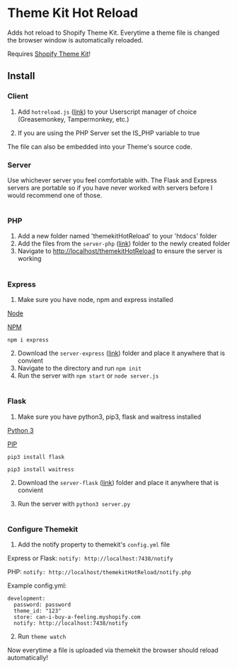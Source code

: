 # Theme Kit Hot Reload

Adds hot reload to Shopify Theme Kit. Everytime a theme file is changed the browser window is automatically reloaded.

Requires [Shopify Theme Kit](https://shopify.dev/themes/tools/theme-kit/)!

## Install

### Client

1. Add `hotreload.js` ([link](https://github.com/benfaerber/themekitHotReload/blob/main/client/hotreload.js)) to your Userscript manager of choice (Greasemonkey, Tampermonkey, etc.)

2. If you are using the PHP Server set the IS_PHP variable to true

The file can also be embedded into your Theme's source code.

### Server

Use whichever server you feel comfortable with. The Flask and Express servers are portable so if you have never worked with servers before I would recommend one of those.

#

### PHP

1. Add a new folder named 'themekitHotReload' to your 'htdocs' folder
2. Add the files from the `server-php` ([link](https://github.com/benfaerber/themekitHotReload/tree/main/server-php)) folder to the newly created folder
3. Navigate to [http://localhost/themekitHotReload](http://localhost/themekitHotReload) to ensure the server is working

#

### Express

1. Make sure you have node, npm and express installed

[Node](https://nodejs.org/en/)

[NPM](https://www.npmjs.com/)

`npm i express`

2. Download the `server-express` ([link](https://github.com/benfaerber/themekitHotReload/tree/main/server-express)) folder and place it anywhere that is convient
3. Navigate to the directory and run `npm init`
4. Run the server with `npm start` or `node server.js`

#

### Flask

1. Make sure you have python3, pip3, flask and waitress installed

[Python 3](https://www.python.org/)

[PIP](https://pip.pypa.io/en/stable/installing/)

`pip3 install flask`

`pip3 install waitress`

2. Download the `server-flask` ([link](https://github.com/benfaerber/themekitHotReload/tree/main/server-flask)) folder and place it anywhere that is convient

3. Run the server with `python3 server.py`

#

### Configure Themekit

1. Add the notify property to themekit's `config.yml` file

Express or Flask: `notify: http://localhost:7438/notify`

PHP: `notify: http://localhost/themekitHotReload/notify.php`

<p class="codeblock-label">Example config.yml:</p>

```
development:
  password: password
  theme_id: "123"
  store: can-i-buy-a-feeling.myshopify.com
  notify: http://localhost:7438/notify
```

2. Run `theme watch`

Now everytime a file is uploaded via themekit the browser should reload automatically!
